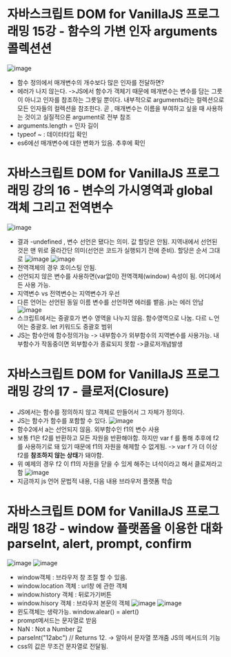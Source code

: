 # 자바스크립트 DOM for VanillaJS 프로그래밍 15강 - 함수의 가변 인자 arguments 콜렉션션
![image](https://github.com/resti999/TIL/assets/40667871/cb5eadd4-2d46-4f9e-827a-fa62614a64ec)
* 함수 정의에서 매개변수의 개수보다 많은 인자를 전달하면?
* 에러가 나지 않는다. ->JS에서 함수가 객체기 때문에 매개변수는 변수를 담는 그릇이 아니고 인자를 참조하는 그릇일 뿐이다. 내부적으로 arguments라는 컬렉션으로 모든 인자들의 컬렉션을 참조한다. 곧 , 매개변수는 이름을 부여하고 싶을 때 사용하는 것이고 실질적으론 argument로 전부 참조
* arguments.length = 인자 길이 
* typeof ~ : 데이터타입 확인
* es6에선 매개변수에 대한 변화가 있음. 추후에 확인

# 자바스크립트 DOM for VanillaJS 프로그래밍 강의 16 - 변수의 가시영역과 global 객체 그리고 전역변수
![image](https://github.com/resti999/TIL/assets/40667871/516c654a-ea38-4a6a-99e5-7f6ae1107791)
* 결과 -undefined , 변수 선언은 됐다는 의미. 값 할당은 안됨. 지역내에서 선언된 것은 맨 위로 올라간단 의미(선언은 코드가 실행되기 전에 준비). 할당은 순서 그대로 
![image](https://github.com/resti999/TIL/assets/40667871/f8fc7d42-11a9-4b91-a16d-6044f7bee3c1)
![image](https://github.com/resti999/TIL/assets/40667871/ae37f4cd-9803-44e8-800f-3990227ca294)
* 전역객체의 경우 호이스팅 안됨. 
* 선언되지 않은 변수를 사용하면(var없이) 전역객체(window) 속성이 됨. 어디에서든 사용 가능. 
* 지역변수 vs 전역변수는 지역변수가 우선
* 다른 언어는 선언된 동일 이름 변수를 선언하면 에러를 뱉음. js는 에러 안남
![image](https://github.com/resti999/TIL/assets/40667871/051692af-6a5a-442d-a67f-37026a99c096)
* 스크립트에서는 중괄호가 변수 영역을 나누지 않음. 함수영역으로 나눔. 다르 ㄴ언어는 중괄호. let 키워드도 중괄호 범위
* JS는 함수안에 함수정의가능 -> 내부함수가 외부함수의 지역변수를 사용가능. 내부함수가 작동중이면 외부함수가 종료되지 못함 ->클로저개념발생

# 자바스크립트 DOM for VanillaJS 프로그래밍 강의 17 - 클로저(Closure)
* JS에서는 함수를 정의하지 않고 객체로 만들어서 그 자체가 정의다. 
* JS는 함수가 함수를 포함할 수 있다.
![image](https://github.com/resti999/TIL/assets/40667871/dfe35d0c-4a3c-47ae-b177-afa0fc4cd948)
* 함수2에서 a는 선언되지 않음. 외부함수인 f1의 변수 사용
* 보통 f1은 f2를 반환하고 모든 자원을 반환해야함. 하지만 var f 를 통해 추후에 f2를 사용하기로 돼 있기 때문에 f1의 자원을 해제할 수 없게됨.  -> var f 가 더 이상 f2를 **참조하지 않는 상태**가 돼야함.
* 위 예제의 경우 f2 이 f1의 자원을 닫을 수 있게 해주는 녀석이라고 해서 클로져라고함
![image](https://github.com/resti999/TIL/assets/40667871/07a02021-453d-4eae-a33b-daf3cfe6b5bf)
* 지금까지 js 언어 문법적 내용, 다음 내용 브라우저 플랫폼 학습

# 자바스크립트 DOM for VanillaJS 프로그래밍 18강 - window 플랫폼을 이용한 대화 parseInt, alert, prompt, confirm
![image](https://github.com/resti999/TIL/assets/40667871/c88dbfa3-0450-434b-a73f-e26a8706118e)
![image](https://github.com/resti999/TIL/assets/40667871/88a16bbc-9a65-42b7-9d37-7665521fb968)
* window객체 : 브라우저 창 조절 할 수 있음.
* window.location 객체 : url창 에 관한 객체
* window.history 객체 : 뒤로가기버튼
* window.hisory 객체 : 브라우저 본문의 객체
![image](https://github.com/resti999/TIL/assets/40667871/9fe2052b-63d1-4fd3-b8c6-8a239b1569ad)
![image](https://github.com/resti999/TIL/assets/40667871/be70abbd-8842-4267-a549-b2ac25493e6f)
* 윈도객체는 생략가능.  window.alear() = alert()
*  prompt메서드는 문자열로 받음
*  NaN : Not a Number 값
*  parseInt("12abc") // Returns 12. -> 알아서 문자열 쪼개줌 JS의 메서드의 기능
*  css의 값은 무조건 문자열로 전달됨. 

# 



